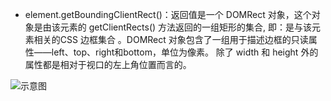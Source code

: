 - element.getBoundingClientRect()：返回值是一个 DOMRect 对象，这个对象是由该元素的 getClientRects() 方法返回的一组矩形的集合, 即：是与该元素相关的CSS 边框集合 。DOMRect 对象包含了一组用于描述边框的只读属性——left、top、right和bottom，单位为像素。
除了 width 和 height 外的属性都是相对于视口的左上角位置而言的。

![示意图](https://ws1.sinaimg.cn/large/8b2b1aafly1fytim1hq1wj20dw0dwt94.jpg)
